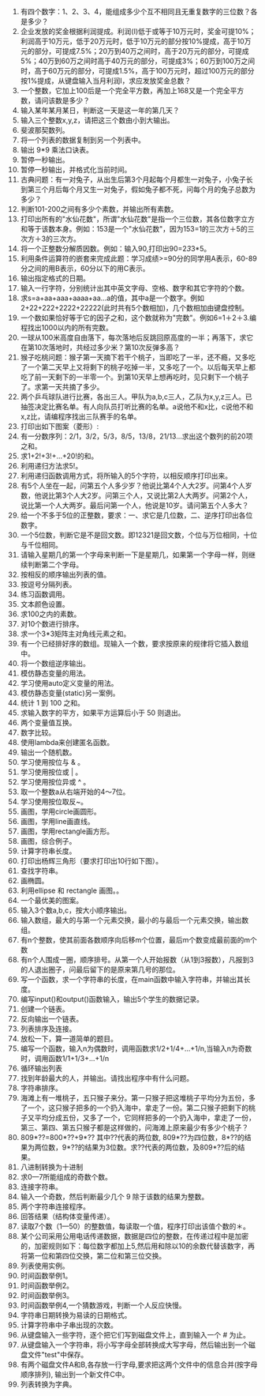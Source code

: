   1. 有四个数字：1、2、3、4，能组成多少个互不相同且无重复数字的三位数？各是多少？
  2. 企业发放的奖金根据利润提成。利润(I)低于或等于10万元时，奖金可提10%；利润高于10万元，低于20万元时，低于10万元的部分按10%提成，高于10万元的部分，可提成7.5%；20万到40万之间时，高于20万元的部分，可提成5%；40万到60万之间时高于40万元的部分，可提成3%；60万到100万之间时，高于60万元的部分，可提成1.5%，高于100万元时，超过100万元的部分按1%提成，从键盘输入当月利润I，求应发放奖金总数？
  3. 一个整数，它加上100后是一个完全平方数，再加上168又是一个完全平方数，请问该数是多少？
  4. 输入某年某月某日，判断这一天是这一年的第几天？
  5. 输入三个整数x,y,z，请把这三个数由小到大输出。
  6. 斐波那契数列。 
  7. 将一个列表的数据复制到另一个列表中。
  8. 输出 9*9 乘法口诀表。
  9. 暂停一秒输出。 
 10. 暂停一秒输出，并格式化当前时间。 
 11. 古典问题：有一对兔子，从出生后第3个月起每个月都生一对兔子，小兔子长到第三个月后每个月又生一对兔子，假如兔子都不死，问每个月的兔子总数为多少？ 
 12. 判断101-200之间有多少个素数，并输出所有素数。
 13. 打印出所有的"水仙花数"，所谓"水仙花数"是指一个三位数，其各位数字立方和等于该数本身。例如：153是一个"水仙花数"，因为153=1的三次方＋5的三次方＋3的三次方。
 14. 将一个正整数分解质因数。例如：输入90,打印出90=2*3*3*5。
 15. 利用条件运算符的嵌套来完成此题：学习成绩>=90分的同学用A表示，60-89分之间的用B表示，60分以下的用C表示。
 16. 输出指定格式的日期。
 17. 输入一行字符，分别统计出其中英文字母、空格、数字和其它字符的个数。
 18. 求s=a+aa+aaa+aaaa+aa...a的值，其中a是一个数字。例如2+22+222+2222+22222(此时共有5个数相加)，几个数相加由键盘控制。
 19. 一个数如果恰好等于它的因子之和，这个数就称为"完数"。例如6=1＋2＋3.编程找出1000以内的所有完数。
 20. 一球从100米高度自由落下，每次落地后反跳回原高度的一半；再落下，求它在第10次落地时，共经过多少米？第10次反弹多高？
 21. 猴子吃桃问题：猴子第一天摘下若干个桃子，当即吃了一半，还不瘾，又多吃了一个第二天早上又将剩下的桃子吃掉一半，又多吃了一个。以后每天早上都吃了前一天剩下的一半零一个。到第10天早上想再吃时，见只剩下一个桃子了。求第一天共摘了多少。
 22. 两个乒乓球队进行比赛，各出三人。甲队为a,b,c三人，乙队为x,y,z三人。已抽签决定比赛名单。有人向队员打听比赛的名单。a说他不和x比，c说他不和x,z比，请编程序找出三队赛手的名单。 
 23. 打印出如下图案（菱形）:
 24. 有一分数序列：2/1，3/2，5/3，8/5，13/8，21/13...求出这个数列的前20项之和。
 25. 求1+2!+3!+...+20!的和。
 26. 利用递归方法求5!。
 27. 利用递归函数调用方式，将所输入的5个字符，以相反顺序打印出来。
 28. 有5个人坐在一起，问第五个人多少岁？他说比第4个人大2岁。问第4个人岁数，他说比第3个人大2岁。问第三个人，又说比第2人大两岁。问第2个人，说比第一个人大两岁。最后问第一个人，他说是10岁。请问第五个人多大？
 29. 给一个不多于5位的正整数，要求：一、求它是几位数，二、逆序打印出各位数字。
 30. 一个5位数，判断它是不是回文数。即12321是回文数，个位与万位相同，十位与千位相同。
 31. 请输入星期几的第一个字母来判断一下是星期几，如果第一个字母一样，则继续判断第二个字母。
 32. 按相反的顺序输出列表的值。
 33. 按逗号分隔列表。
 34. 练习函数调用。
 35. 文本颜色设置。
 36. 求100之内的素数。
 37. 对10个数进行排序。
 38. 求一个3*3矩阵主对角线元素之和。
 39. 有一个已经排好序的数组。现输入一个数，要求按原来的规律将它插入数组中。
 40. 将一个数组逆序输出。
 41. 模仿静态变量的用法。
 42. 学习使用auto定义变量的用法。
 43. 模仿静态变量(static)另一案例。
 45. 统计 1 到 100 之和。
 46. 求输入数字的平方，如果平方运算后小于 50 则退出。
 47. 两个变量值互换。
 48. 数字比较。
 49. 使用lambda来创建匿名函数。
 50. 输出一个随机数。
 51. 学习使用按位与 & 。
 52. 学习使用按位或 | 。
 53. 学习使用按位异或 ^ 。
 54. 取一个整数a从右端开始的4〜7位。
 55. 学习使用按位取反~。
 56. 画图，学用circle画圆形。　　　
 57. 画图，学用line画直线。
 58. 画图，学用rectangle画方形。　　　
 59. 画图，综合例子。　　
 60. 计算字符串长度。　　
 61. 打印出杨辉三角形（要求打印出10行如下图）。　　
 62. 查找字符串。　　
 63. 画椭圆。　
 64. 利用ellipse 和 rectangle 画图。。　
 65. 一个最优美的图案。　　
 66. 输入3个数a,b,c，按大小顺序输出。　　　
 67. 输入数组，最大的与第一个元素交换，最小的与最后一个元素交换，输出数组。
 68. 有n个整数，使其前面各数顺序向后移m个位置，最后m个数变成最前面的m个数
 69. 有n个人围成一圈，顺序排号。从第一个人开始报数（从1到3报数），凡报到3的人退出圈子，问最后留下的是原来第几号的那位。
 70. 写一个函数，求一个字符串的长度，在main函数中输入字符串，并输出其长度。
 71. 编写input()和output()函数输入，输出5个学生的数据记录。
 72. 创建一个链表。
 73. 反向输出一个链表。
 74. 列表排序及连接。
 75. 放松一下，算一道简单的题目。
 76. 编写一个函数，输入n为偶数时，调用函数求1/2+1/4+...+1/n,当输入n为奇数时，调用函数1/1+1/3+...+1/n
 77. 循环输出列表
 78. 找到年龄最大的人，并输出。请找出程序中有什么问题。
 79. 字符串排序。
 80. 海滩上有一堆桃子，五只猴子来分。第一只猴子把这堆桃子平均分为五份，多了一个，这只猴子把多的一个扔入海中，拿走了一份。第二只猴子把剩下的桃子又平均分成五份，又多了一个，它同样把多的一个扔入海中，拿走了一份，第三、第四、第五只猴子都是这样做的，问海滩上原来最少有多少个桃子？
 81. 809*??=800*??+9*?? 其中??代表的两位数, 809*??为四位数，8*??的结果为两位数，9*??的结果为3位数。求??代表的两位数，及809*??后的结果。
 82. 八进制转换为十进制
 83. 求0—7所能组成的奇数个数。
 84. 连接字符串。
 85. 输入一个奇数，然后判断最少几个 9 除于该数的结果为整数。
 86. 两个字符串连接程序。
 87. 回答结果（结构体变量传递）。
 88. 读取7个数（1—50）的整数值，每读取一个值，程序打印出该值个数的＊。
 89. 某个公司采用公用电话传递数据，数据是四位的整数，在传递过程中是加密的，加密规则如下：每位数字都加上5,然后用和除以10的余数代替该数字，再将第一位和第四位交换，第二位和第三位交换。
 90. 列表使用实例。
 91. 时间函数举例1。
 92. 时间函数举例2。
 93. 时间函数举例3。
 94. 时间函数举例4,一个猜数游戏，判断一个人反应快慢。
 95. 字符串日期转换为易读的日期格式。
 96. 计算字符串中子串出现的次数。
 97. 从键盘输入一些字符，逐个把它们写到磁盘文件上，直到输入一个 <span class="marked">#</span> 为止。
 98. 从键盘输入一个字符串，将小写字母全部转换成大写字母，然后输出到一个磁盘文件"test"中保存。 
 99. 有两个磁盘文件A和B,各存放一行字母,要求把这两个文件中的信息合并(按字母顺序排列), 输出到一个新文件C中。 
100. 列表转换为字典。 

